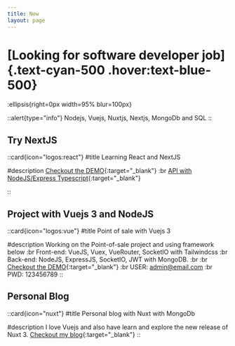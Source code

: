 ```yaml
---
title: Now
layout: page
---
```


# [Looking for software developer job]{.text-cyan-500 .hover:text-blue-500}

:ellipsis{right=0px width=95% blur=100px}

::alert{type="info"}
Nodejs, Vuejs, Nuxtjs, Nextjs, MongoDb and SQL
::

## Try NextJS

::card{icon="logos:react"}
#title
Learning React and NextJS

#description
[Checkout the DEMO](https://todo-api-with-nextjs-mongodb.vercel.app){:target="_blank"} :br
[API with NodeJS/Express Typescript](https://github.com/rithyskun/TODO-API){:target="_blank"}

::

## Project with Vuejs 3 and NodeJS

::card{icon="logos:vue"}
#title
Point of sale with Vuejs 3

#description
Working on the Point-of-sale project and using framework below :br
Front-end: VueJS, Vuex, VueRouter, SocketIO with Tailwindcss :br
Back-end: NodeJS, ExpressJS, SocketIO, JWT with MongoDB. :br
:br
[Checkout the DEMO](https://vposapp-staging.netlify.app){:target="_blank"} :br
USER: admin@email.com :br
PWD: 123456789
::

## Personal Blog

::card{icon="nuxt"}
#title
Personal blog with Nuxt with MongoDb

#description
I love Vuejs and also have learn and explore the new release of Nuxt 3.
[Checkout my blog](https://rithyskun-blogs.netlify.app){:target="_blank"}
::